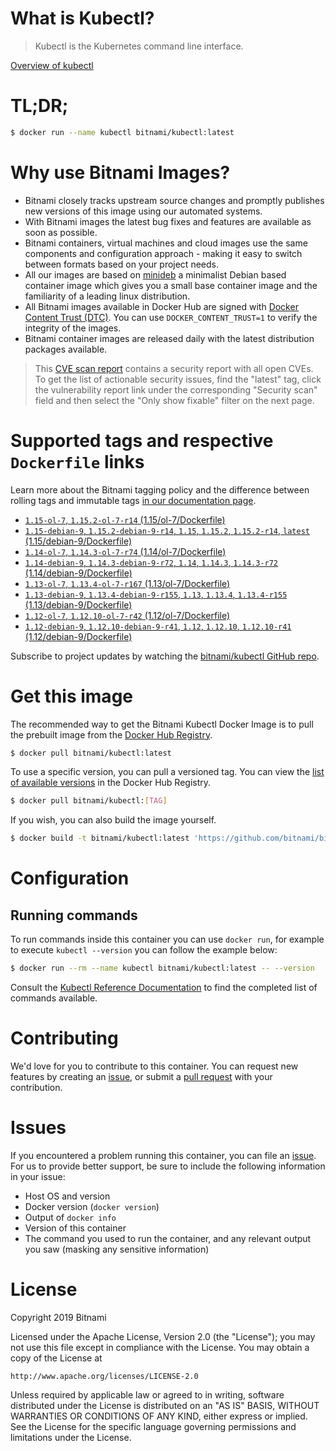 
# What is Kubectl?

> Kubectl is the Kubernetes command line interface.

[Overview of kubectl](https://kubernetes.io/docs/reference/kubectl/overview/)

# TL;DR;

```bash
$ docker run --name kubectl bitnami/kubectl:latest
```

# Why use Bitnami Images?

* Bitnami closely tracks upstream source changes and promptly publishes new versions of this image using our automated systems.
* With Bitnami images the latest bug fixes and features are available as soon as possible.
* Bitnami containers, virtual machines and cloud images use the same components and configuration approach - making it easy to switch between formats based on your project needs.
* All our images are based on [minideb](https://github.com/bitnami/minideb) a minimalist Debian based container image which gives you a small base container image and the familiarity of a leading linux distribution.
* All Bitnami images available in Docker Hub are signed with [Docker Content Trust (DTC)](https://docs.docker.com/engine/security/trust/content_trust/). You can use `DOCKER_CONTENT_TRUST=1` to verify the integrity of the images.
* Bitnami container images are released daily with the latest distribution packages available.


> This [CVE scan report](https://quay.io/repository/bitnami/kubectl?tab=tags) contains a security report with all open CVEs. To get the list of actionable security issues, find the "latest" tag, click the vulnerability report link under the corresponding "Security scan" field and then select the "Only show fixable" filter on the next page.

# Supported tags and respective `Dockerfile` links

Learn more about the Bitnami tagging policy and the difference between rolling tags and immutable tags [in our documentation page](https://docs.bitnami.com/containers/how-to/understand-rolling-tags-containers/).


* [`1.15-ol-7`, `1.15.2-ol-7-r14` (1.15/ol-7/Dockerfile)](https://github.com/bitnami/bitnami-docker-kubectl/blob/1.15.2-ol-7-r14/1.15/ol-7/Dockerfile)
* [`1.15-debian-9`, `1.15.2-debian-9-r14`, `1.15`, `1.15.2`, `1.15.2-r14`, `latest` (1.15/debian-9/Dockerfile)](https://github.com/bitnami/bitnami-docker-kubectl/blob/1.15.2-debian-9-r14/1.15/debian-9/Dockerfile)
* [`1.14-ol-7`, `1.14.3-ol-7-r74` (1.14/ol-7/Dockerfile)](https://github.com/bitnami/bitnami-docker-kubectl/blob/1.14.3-ol-7-r74/1.14/ol-7/Dockerfile)
* [`1.14-debian-9`, `1.14.3-debian-9-r72`, `1.14`, `1.14.3`, `1.14.3-r72` (1.14/debian-9/Dockerfile)](https://github.com/bitnami/bitnami-docker-kubectl/blob/1.14.3-debian-9-r72/1.14/debian-9/Dockerfile)
* [`1.13-ol-7`, `1.13.4-ol-7-r167` (1.13/ol-7/Dockerfile)](https://github.com/bitnami/bitnami-docker-kubectl/blob/1.13.4-ol-7-r167/1.13/ol-7/Dockerfile)
* [`1.13-debian-9`, `1.13.4-debian-9-r155`, `1.13`, `1.13.4`, `1.13.4-r155` (1.13/debian-9/Dockerfile)](https://github.com/bitnami/bitnami-docker-kubectl/blob/1.13.4-debian-9-r155/1.13/debian-9/Dockerfile)
* [`1.12-ol-7`, `1.12.10-ol-7-r42` (1.12/ol-7/Dockerfile)](https://github.com/bitnami/bitnami-docker-kubectl/blob/1.12.10-ol-7-r42/1.12/ol-7/Dockerfile)
* [`1.12-debian-9`, `1.12.10-debian-9-r41`, `1.12`, `1.12.10`, `1.12.10-r41` (1.12/debian-9/Dockerfile)](https://github.com/bitnami/bitnami-docker-kubectl/blob/1.12.10-debian-9-r41/1.12/debian-9/Dockerfile)

Subscribe to project updates by watching the [bitnami/kubectl GitHub repo](https://github.com/bitnami/bitnami-docker-kubectl).

# Get this image

The recommended way to get the Bitnami Kubectl Docker Image is to pull the prebuilt image from the [Docker Hub Registry](https://hub.docker.com/r/bitnami/kubectl).

```bash
$ docker pull bitnami/kubectl:latest
```

To use a specific version, you can pull a versioned tag. You can view the [list of available versions](https://hub.docker.com/r/bitnami/kubectl/tags/) in the Docker Hub Registry.

```bash
$ docker pull bitnami/kubectl:[TAG]
```

If you wish, you can also build the image yourself.

```bash
$ docker build -t bitnami/kubectl:latest 'https://github.com/bitnami/bitnami-docker-kubectl.git#master:1.15/debian-9'
```

# Configuration

## Running commands

To run commands inside this container you can use `docker run`, for example to execute `kubectl --version` you can follow the example below:

```bash
$ docker run --rm --name kubectl bitnami/kubectl:latest -- --version
```

Consult the [Kubectl Reference Documentation](https://kubernetes.io/docs/reference/generated/kubectl/kubectl-commands) to find the completed list of commands available.

# Contributing

We'd love for you to contribute to this container. You can request new features by creating an [issue](https://github.com/bitnami/bitnami-docker-kubectl/issues), or submit a [pull request](https://github.com/bitnami/bitnami-docker-kubectl/pulls) with your contribution.

# Issues

If you encountered a problem running this container, you can file an [issue](https://github.com/bitnami/bitnami-docker-kubectl/issues). For us to provide better support, be sure to include the following information in your issue:

- Host OS and version
- Docker version (`docker version`)
- Output of `docker info`
- Version of this container
- The command you used to run the container, and any relevant output you saw (masking any sensitive information)

# License

Copyright 2019 Bitnami

Licensed under the Apache License, Version 2.0 (the "License");
you may not use this file except in compliance with the License.
You may obtain a copy of the License at

    http://www.apache.org/licenses/LICENSE-2.0

Unless required by applicable law or agreed to in writing, software
distributed under the License is distributed on an "AS IS" BASIS,
WITHOUT WARRANTIES OR CONDITIONS OF ANY KIND, either express or implied.
See the License for the specific language governing permissions and
limitations under the License.
